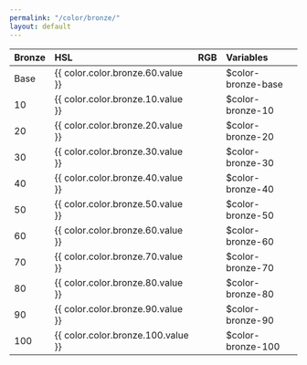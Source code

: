 ```yaml
---
permalink: "/color/bronze/"
layout: default
---
```


<div class="container">
  <div class="background-bronze-10 midt-color"></div>
  <div class="background-bronze-20 midt-color"></div>
  <div class="background-bronze-30 midt-color"></div>
  <div class="background-bronze-40 midt-color"></div>
  <div class="background-bronze-50 midt-color"></div>
  <div class="background-bronze-60 midt-color"></div>
  <div class="background-bronze-70 midt-color"></div>
  <div class="background-bronze-80 midt-color"></div>
  <div class="background-bronze-90 midt-color"></div>
  <div class="background-bronze-100 midt-color"></div>
</div>

| Bronze | HSL | RGB | Variables |
| :--- | :--- | :--- | :--- |
| <span class="row-title background-bronze-base">Base</span> | {{ color.color.bronze.60.value }} | | $color-bronze-base |
| <span class="row-title background-bronze-10">10</span> | {{ color.color.bronze.10.value }} | | $color-bronze-10 |
| <span class="row-title background-bronze-20">20</span> | {{ color.color.bronze.20.value }} | | $color-bronze-20 |
| <span class="row-title background-bronze-30">30</span> | {{ color.color.bronze.30.value }} | | $color-bronze-30 |
| <span class="row-title background-bronze-40">40</span> | {{ color.color.bronze.40.value }} | | $color-bronze-40 |
| <span class="row-title background-bronze-50">50</span> | {{ color.color.bronze.50.value }} | | $color-bronze-50 |
| <span class="row-title background-bronze-60">60</span> | {{ color.color.bronze.60.value }} | | $color-bronze-60 |
| <span class="row-title background-bronze-70 color-white-base">70</span> | {{ color.color.bronze.70.value }} | | $color-bronze-70 |
| <span class="row-title background-bronze-80 color-white-base">80</span> | {{ color.color.bronze.80.value }} | | $color-bronze-80 |
| <span class="row-title background-bronze-90 color-white-base">90</span> | {{ color.color.bronze.90.value }} | | $color-bronze-90 |
| <span class="row-title background-bronze-100 color-white-base">100</span> | {{ color.color.bronze.100.value }} | | $color-bronze-100 |
